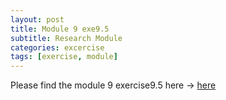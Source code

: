 ```yaml
---
layout: post
title: Module 9 exe9.5
subtitle: Research Module
categories: excercise
tags: [exercise, module]
---
```


[docs]: https://sudeshnaidoo.github.io/assets/pdf/Exe9.2D_ex9.5_Completed.xLsx

Please find the module 9 exercise9.5 here -> [here][docs]
